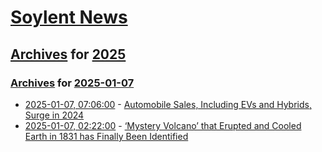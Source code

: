 # [Soylent News](../../../README.md)

## [Archives](../../index.md) for [2025](../index.md)

### [Archives](../../index.md) for [2025-01-07](index.md)

* [2025-01-07, 07:06:00](https://soylentnews.org/article.pl?sid=25/01/06/0931238&from=rss) - [Automobile Sales, Including EVs and Hybrids, Surge in 2024](https://soylentnews.org/article.pl?sid=25/01/06/0931238&from=rss)
* [2025-01-07, 02:22:00](https://soylentnews.org/article.pl?sid=25/01/05/1850229&from=rss) - [‘Mystery Volcano’ that Erupted and Cooled Earth in 1831 has Finally Been Identified](https://soylentnews.org/article.pl?sid=25/01/05/1850229&from=rss)
